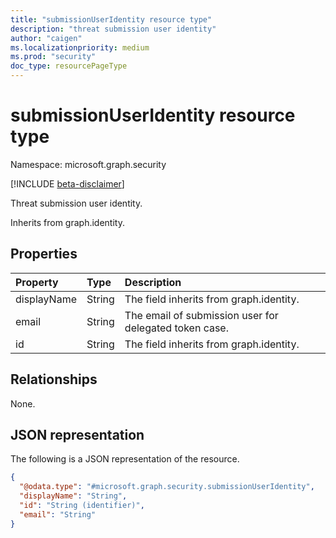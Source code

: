 ```yaml
---
title: "submissionUserIdentity resource type"
description: "threat submission user identity"
author: "caigen"
ms.localizationpriority: medium
ms.prod: "security"
doc_type: resourcePageType
---
```


# submissionUserIdentity resource type

Namespace: microsoft.graph.security

[!INCLUDE [beta-disclaimer](../../includes/beta-disclaimer.md)]

Threat submission user identity.


Inherits from graph.identity.

## Properties
| Property    | Type   | Description                                                                                                    |
|:------------|:-------|:---------------------------------------------------------------------------------------------------------------|
| displayName | String | The field inherits from graph.identity.                                                                 |
| email       | String | The email of submission user for delegated token case.                                                         | 
| id          | String | The field inherits from graph.identity.  |


## Relationships
None.

## JSON representation
The following is a JSON representation of the resource.
<!-- {
  "blockType": "resource",
  "@odata.type": "microsoft.graph.security.submissionUserIdentity"
}
-->
``` json
{
  "@odata.type": "#microsoft.graph.security.submissionUserIdentity",
  "displayName": "String",
  "id": "String (identifier)",
  "email": "String"
}
```

